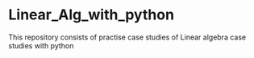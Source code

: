 # Linear_Alg_with_python
This repository consists of practise  case studies of  Linear algebra case studies with python 
